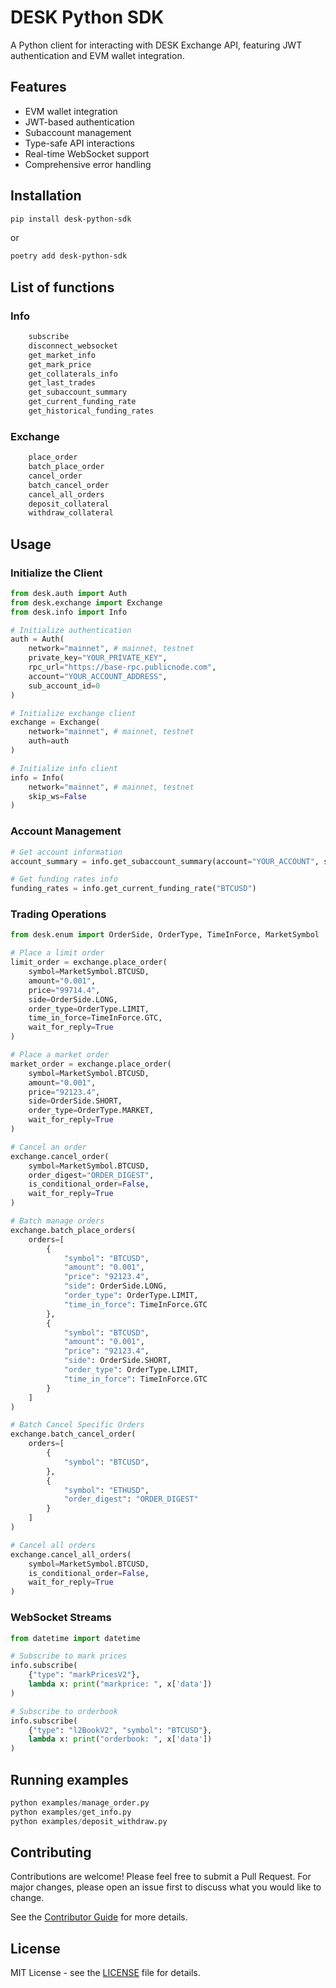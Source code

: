 # DESK Python SDK

A Python client for interacting with DESK Exchange API, featuring JWT authentication and EVM wallet integration.

## Features

- EVM wallet integration
- JWT-based authentication
- Subaccount management
- Type-safe API interactions
- Real-time WebSocket support
- Comprehensive error handling

## Installation

```bash
pip install desk-python-sdk
```
or
```bash
poetry add desk-python-sdk
```

## List of functions

### Info

```python
    subscribe
    disconnect_websocket
    get_market_info
    get_mark_price
    get_collaterals_info
    get_last_trades
    get_subaccount_summary
    get_current_funding_rate
    get_historical_funding_rates
```


### Exchange

```python
    place_order
    batch_place_order
    cancel_order
    batch_cancel_order
    cancel_all_orders
    deposit_collateral
    withdraw_collateral
```


## Usage

### Initialize the Client

```python
from desk.auth import Auth
from desk.exchange import Exchange
from desk.info import Info

# Initialize authentication
auth = Auth(
    network="mainnet", # mainnet, testnet
    private_key="YOUR_PRIVATE_KEY",
    rpc_url="https://base-rpc.publicnode.com",
    account="YOUR_ACCOUNT_ADDRESS",
    sub_account_id=0
)

# Initialize exchange client
exchange = Exchange(
    network="mainnet", # mainnet, testnet
    auth=auth
)

# Initialize info client
info = Info(
    network="mainnet", # mainnet, testnet
    skip_ws=False
)
```

### Account Management

```python
# Get account information
account_summary = info.get_subaccount_summary(account="YOUR_ACCOUNT", sub_account_id=0)

# Get funding rates info
funding_rates = info.get_current_funding_rate("BTCUSD")
```

### Trading Operations

```python
from desk.enum import OrderSide, OrderType, TimeInForce, MarketSymbol

# Place a limit order
limit_order = exchange.place_order(
    symbol=MarketSymbol.BTCUSD,
    amount="0.001",
    price="99714.4",
    side=OrderSide.LONG,
    order_type=OrderType.LIMIT,
    time_in_force=TimeInForce.GTC,
    wait_for_reply=True
)

# Place a market order
market_order = exchange.place_order(
    symbol=MarketSymbol.BTCUSD,
    amount="0.001",
    price="92123.4",
    side=OrderSide.SHORT,
    order_type=OrderType.MARKET,
    wait_for_reply=True
)

# Cancel an order
exchange.cancel_order(
    symbol=MarketSymbol.BTCUSD,
    order_digest="ORDER_DIGEST",
    is_conditional_order=False,
    wait_for_reply=True
)

# Batch manage orders
exchange.batch_place_orders(
    orders=[
        {
            "symbol": "BTCUSD",
            "amount": "0.001",
            "price": "92123.4",
            "side": OrderSide.LONG,
            "order_type": OrderType.LIMIT,
            "time_in_force": TimeInForce.GTC
        },
        {
            "symbol": "BTCUSD",
            "amount": "0.001",
            "price": "92123.4",
            "side": OrderSide.SHORT,
            "order_type": OrderType.LIMIT,
            "time_in_force": TimeInForce.GTC
        }
    ]
)

# Batch Cancel Specific Orders
exchange.batch_cancel_order(
    orders=[
        {
            "symbol": "BTCUSD",
        },
        {
            "symbol": "ETHUSD",
            "order_digest": "ORDER_DIGEST"
        }
    ]
)

# Cancel all orders
exchange.cancel_all_orders(
    symbol=MarketSymbol.BTCUSD,
    is_conditional_order=False,
    wait_for_reply=True
)
```

### WebSocket Streams

```python
from datetime import datetime

# Subscribe to mark prices
info.subscribe(
    {"type": "markPricesV2"},
    lambda x: print("markprice: ", x['data'])
)

# Subscribe to orderbook
info.subscribe(
    {"type": "l2BookV2", "symbol": "BTCUSD"},
    lambda x: print("orderbook: ", x['data'])
)
```

## Running examples

```python
python examples/manage_order.py
python examples/get_info.py
python examples/deposit_withdraw.py
```

## Contributing

Contributions are welcome! Please feel free to submit a Pull Request. For major changes, please open an issue first to discuss what you would like to change.

See the [Contributor Guide](CONTRIBUTING.md) for more details.

## License

MIT License - see the [LICENSE](LICENSE) file for details.
